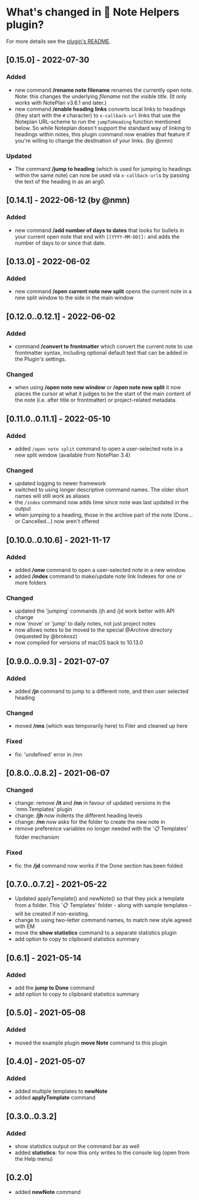 # What's changed in 📙 Note Helpers plugin?
For more details see the [plugin's README](https://github.com/NotePlan/plugins/tree/main/jgclark.NoteHelpers/).
<!-- ### Added
<!-- TODO: Decide whether to shift "/add number of days to dates" to a different plugin -->

## [0.15.0] - 2022-07-30
### Added
- new command **/rename note filename** renames the currently open note. Note: this changes the underlying _filename_ not the visible _title_. (It only works with NotePlan v3.6.1 and later.)
- new command **/enable heading links** converts local links to headings (they start with the `#` character) to `x-callback-url` links that use the Noteplan URL-scheme to run the `jumpToHeading` function mentioned below. So while Noteplan doesn't support the standard way of linking to headings within notes, this plugin command now enables that feature if you're willing to change the destination of your links.  (by @nmn)
### Updated
- The command **/jump to heading** (which is used for jumping to headings within the same note) can now be used via `x-callback-url`s by passing the text of the heading in as an arg0.

## [0.14.1] - 2022-06-12 (by @nmn)
### Added
- new command **/add number of days to dates** that looks for bullets in your current open note that end with `[[YYYY-MM-DD]]:` and adds the number of days to or since that date.

## [0.13.0] - 2022-06-02
### Added
- new command **/open current note new split** opens the current note in a new split window to the side in the main window

## [0.12.0..0.12.1] - 2022-06-02
### Added
- command **/convert to frontmatter** which convert the current note to use frontmatter syntax, including optional default text that can be added in the Plugin's settings.
### Changed
- when using **/open note new window** or **/open note new split** it now places the cursor at what it judges to be the start of the main content of the note (i.e. after title or frontmatter) or project-related metadata.

## [0.11.0..0.11.1] - 2022-05-10
### Added
- added `/open note split` command to open a user-selected note in a new split window (available from NotePlan 3.4)
### Changed
- updated logging to newer framework
- switched to using longer descriptive command names. The older short names will still work as aliases
- the `/index` command now adds time since note was last updated in the output
- when jumping to a heading, those in the archive part of the note (Done... or Cancelled...) now aren't offered

## [0.10.0..0.10.6] - 2021-11-17
### Added
- added **/onw** command to open a user-selected note in a new window.
- added **/index** command to make/update note link Indexes for one or more folders 
### Changed
- updated the 'jumping' commands /jh and /jd work better with API change
- now 'move' or 'jump' to daily notes, not just project notes
- now allows notes to be moved to the special @Archive directory (requested by @brokosz)
- now compiled for versions of macOS back to 10.13.0

## [0.9.0..0.9.3] - 2021-07-07
### Added
- added **/jn** command to jump to a different note, and then user selected heading

### Changed
- moved **/nns** (which was temporarily here) to Filer and cleaned up here

### Fixed
- fix: 'undefined' error in /mn

## [0.8.0..0.8.2] - 2021-06-07
### Changed
- change: remove **/it** and **/nn** in favour of updated versions in the 'nmn.Templates' plugin
- change: **/jh** now indents the different heading levels
- change: **/nn** now asks for the folder to create the new note in
- remove preference variables no longer needed with the '📋 Templates' folder mechanism

### Fixed
- fix: the **/jd** command now works if the Done section has been folded

## [0.7.0..0.7.2] - 2021-05-22
- Updated applyTemplate() and newNote() so that they pick a template from a folder. This '📋 Templates' folder - along with sample templates - will be created if non-existing.
- change to using two-letter command names, to match new style agreed with EM
- move the **show statistics** command to a separate statistics plugin
- add option to copy to clipboard statistics summary

## [0.6.1] - 2021-05-14
### Added
- add the **jump to Done** command
- add option to copy to clipboard statistics summary

## [0.5.0] - 2021-05-08
### Added
- moved the example plugin **move Note** command to this plugin

## [0.4.0] - 2021-05-07
### Added
- added multiple templates to **newNote**
- added **applyTemplate** command

## [0.3.0..0.3.2]
### Added
- show statistics output on the command bar as well
- added **statistics**: for now this only writes to the console log (open from the Help menu)
 
## [0.2.0]
- added **newNote** command
